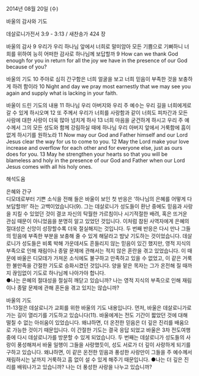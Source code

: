 2014년 08월 20일 (수)

바울의 감사와 기도



데살로니가전서 3:9 - 3:13 / 새찬송가 424 장


바울의 감사
9 우리가 우리 하나님 앞에서 너희로 말미암아 모든 기쁨으로 기뻐하니 너희를 위하여 능히 어떠한 감사로 하나님께 보답할까
9 How can we thank God enough for you in return for all the joy we have in the presence of our God because of you? 

바울의 기도
10 주야로 심히 간구함은 너희 얼굴을 보고 너희 믿음이 부족한 것을 보충하게 하려 함이라
10 Night and day we pray most earnestly that we may see you again and supply what is lacking in your faith. 

바울이 드린 기도의 내용
11 하나님 우리 아버지와 우리 주 예수는 우리 길을 너희에게로 갈 수 있게 하시오며 12 또 주께서 우리가 너희를 사랑함과 같이 너희도 피차간과 모든 사람에 대한 사랑이 더욱 많아 넘치게 하사 13 너희 마음을 굳건하게 하시고 우리 주 예수께서 그의 모든 성도와 함께 강림하실 때에 하나님 우리 아버지 앞에서 거룩함에 흠이 없게 하시기를 원하노라 
11 Now may our God and Father himself and our Lord Jesus clear the way for us to come to you. 12 May the Lord make your love increase and overflow for each other and for everyone else, just as ours does for you. 13 May he strengthen your hearts so that you will be blameless and holy in the presence of our God and Father when our Lord Jesus comes with all his holy ones.

해석도움





은혜와 간구  
디모데로부터 기쁜 소식을 전해 들은 바울이 보인 첫 반응은 ‘하나님의 은혜를 어떻게 다 보답할까!’ 하는 고백이었습니다(9). 그는 데살로니가 성도들이 환난 중에도 믿음과 사랑을 지킬 수 있었던 것이 결코 자신의 탁월한 가르침이나 시기적절한 배려, 혹은 뜨거운 관심 때문이 아니었음을 분명히 알고 있었던 것입니다. 이처럼 참된 사역자에게 은혜의 절대성은 신앙이 성장할수록 더욱 절실해지는 것입니다. 두 번째 반응은 다시 만나 그들의 믿음에 부족한 부분을 보충해 줄 수 있게 해달라고 밤낮 기도하는 것이었습니다. 데살로니가 성도들은 비록 박해 가운데서도 흔들리지 않는 믿음이 있긴 했지만, 영적 지식의 부족으로 인해 재림이나 종말 문제에 관해서는 적지 않은 혼란을 겪고 있었습니다. 이 때문에 바울은 디모데가 가져온 소식에도 불구하고 만족하고 있을 수 없었고, 이 같은 거룩한 불만족을 간절한 기도로 승화시켰던 것입니다. 양을 맡은 목자는 그가 온전해 질 때까지 끊임없이 기도로 하나님께 나아가야 합니다.    
●나는 은혜의 절대성을 절실히 깨닫고 있습니까? 나는 영적 지식의 부족으로 인해 재림이나 종말 문제에 관해 혼돈을 겪고 있지는 않습니까? 

바울의 기도  
11-13절은 데살로니가 교회를 위한 바울의 기도 내용입니다. 먼저, 바울은 데살로니가로 가는 길이 열리기를 기도하고 있습니다(11). 바울에게는 전도 기간이 짧았던 것에 대해 떨칠 수 없는 아쉬움이 있었습니다. 왜냐하면, 더 온전한 믿음은 더 깊은 진리를 배움으로 가능한 것이기 때문입니다. 이 간절한 기도는 결국 응답 되었고 바울은 3차 전도여행 중에 다시 데살로니가를 방문할 수 있게 되었습니다. 두 번째는 데살로니가 성도들의 사랑이 풍성해져서 바울 일행이 그들을 사랑했듯이, 성도 서로가 더 깊이 사랑하게 되기를 구하고 있습니다. 왜냐하면, 이 같은 온전한 믿음과 풍성한 사랑만이 그들을 주 예수께서 재림하시는 날까지 거룩하고 흠 없이 설 수 있게 해주기 때문입니다. 
●나는 더 깊은 진리를 배워나가고 있습니까? 나는 더 풍성한 사랑을 나누고 있습니까?